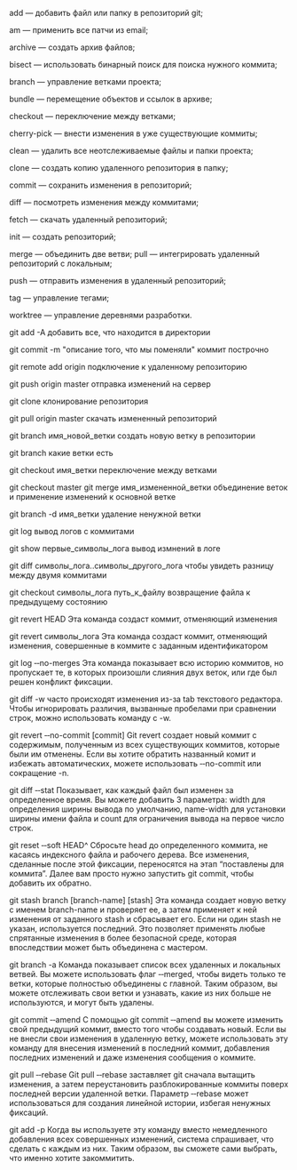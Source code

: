 add — добавить файл или папку в репозиторий git;

am — применить все патчи из email;

archive — создать архив файлов;

bisect — использовать бинарный поиск для поиска нужного коммита;

branch — управление ветками проекта;

bundle — перемещение объектов и ссылок в архиве;

checkout — переключение между ветками;

cherry-pick — внести изменения в уже существующие коммиты;

clean — удалить все неотслеживаемые файлы и папки проекта;

clone — создать копию удаленного репозитория в папку;

commit — сохранить изменения в репозиторий;

diff — посмотреть изменения между коммитами;

fetch — скачать удаленный репозиторий;

init — создать репозиторий;

merge — объединить две ветви;
pull — интегрировать удаленный репозиторий с локальным;

push — отправить изменения в удаленный репозиторий;

tag — управление тегами;

worktree — управление деревнями разработки.

git add -A 
добавить все, что находится в директории

git commit -m "описание того, что мы поменяли"
коммит построчно

git remote add origin
подключение к удаленному репозиторию

git push origin master
отправка изменений на сервер

git clone
клонирование репозитория

git pull origin master
скачать измененный репозиторий

git branch имя_новой_ветки
создать новую ветку в репозитории

git branch
какие ветки есть

git checkout имя_ветки
переключение между ветками

git checkout master
git merge имя_измененной_ветки
объединение веток и применение изменений к основной ветке

git branch -d имя_ветки
удаление ненужной ветки

git log
вывод логов с коммитами

git show первые_символы_лога
вывод измнений в логе

git diff символы_лога..символы_другого_лога
чтобы увидеть разницу между двумя коммитами

git checkout символы_лога путь_к_файлу
возвращение файла к предыдущему состоянию

git revert HEAD
Эта команда создаст коммит, отменяющий изменения

git revert символы_лога
Эта команда создаст коммит, отменяющий изменения, совершенные в коммите с заданным идентификатором

git log ‐‐no-merges
Эта команда показывает всю историю коммитов, но пропускает те, в которых произошли слияния двух веток, 
или где был решен конфликт фиксации. 

git diff -w
часто происходят изменения из-за tab текстового редактора. Чтобы игнорировать различия, вызванные 
пробелами при сравнении строк, можно использовать команду с -w.

git revert ‐‐no-commit [commit]
Git revert создает новый коммит с содержимым, полученным из всех существующих коммитов, которые были
им отменены. Если вы хотите обратить названный комит и избежать автоматических, можете использовать 
‐‐no-commit или сокращение -n.

git diff ‐‐stat
Показывает, как каждый файл был изменен за определенное время. Вы можете добавить 3 параметра: width
для определения ширины вывода по умолчанию, name-width для установки ширины имени файла и count для 
ограничения вывода на первое число строк.

git reset ‐‐soft HEAD^
Сбросьте head до определенного коммита, не касаясь индексного файла и рабочего дерева. Все изменения, 
сделанные после этой фиксации, переносятся на этап “поставлены для коммита”. Далее вам просто нужно 
запустить git commit, чтобы добавить их обратно.

git stash branch [branch-name] [stash]
Эта команда создает новую ветку с именем branch-name и проверяет ее, а затем применяет к ней изменения 
от заданного stash и сбрасывает его. Если ни один stash не указан, используется последний. Это позволяет 
применять любые спрятанные изменения в более безопасной среде, которая впоследствии может быть объединена 
с мастером.

git branch -a
Команда показывает список всех удаленных и локальных ветвей. Вы можете использовать флаг ‐‐merged, чтобы 
видеть только те ветки, которые полностью объединены с главной. Таким образом, вы можете отслеживать свои
ветки и узнавать, какие из них больше не используются, и могут быть удалены.

git commit ‐‐amend
С помощью git commit ‐‐amend вы можете изменить свой предыдущий коммит, вместо того чтобы создавать новый. 
Если вы не внесли свои изменения в удаленную ветку, можете использовать эту команду для внесения изменений 
в последний коммит, добавления последних изменений и даже изменения сообщения о коммите.

git pull ‐‐rebase
Git pull ‐‐rebase заставляет git сначала вытащить изменения, а затем переустановить разблокированные коммиты
поверх последней версии удаленной ветки. Параметр ‐‐rebase может использоваться для создания линейной истории,
избегая ненужных фиксаций.

git add -p
Когда вы используете эту команду вместо немедленного добавления всех совершенных изменений, система спрашивает,
что сделать с каждым из них. Таким образом, вы сможете сами выбрать, что именно хотите закоммитить.

